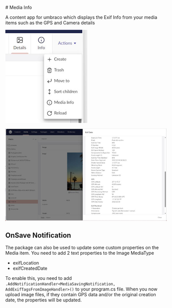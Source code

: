 ﻿﻿# Media Info

A content app for umbraco which displays the Exif Info from your media items such as the GPS and Camera details

![image](https://raw.githubusercontent.com/huwred/MediaInfo-14/main/images/mediamenu.jpg?raw=true)

![image](https://raw.githubusercontent.com/huwred/MediaInfo-14/main/images/mediainfo.jpg?raw=true)

## OnSave Notification ##

The package can also be used to update some custom properties on the Media item. You need to add 2 text properties to the Image MediaType
* exifLocation
* exifCreatedDate

To enable this, you need to add
```.AddNotificationHandler<MediaSavingNotification, AddExifTagsFromImageHandler>()```
to your program.cs file. When you now upload image files, if they contain GPS data and/or the original creation date, the properties will be updated.
